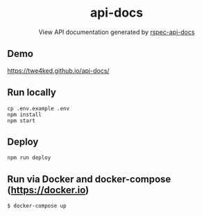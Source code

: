 <h1 align="center">api-docs</h1>

<p align="center">View API documentation generated by <a href="https://github.com/twe4ked/rspec-api-docs">rspec-api-docs</a></p>

## Demo

https://twe4ked.github.io/api-docs/

## Run locally

```
cp .env.example .env
npm install
npm start
```

## Deploy

```
npm run deploy
```

## Run via Docker and docker-compose (https://docker.io)

```
$ docker-compose up
```

